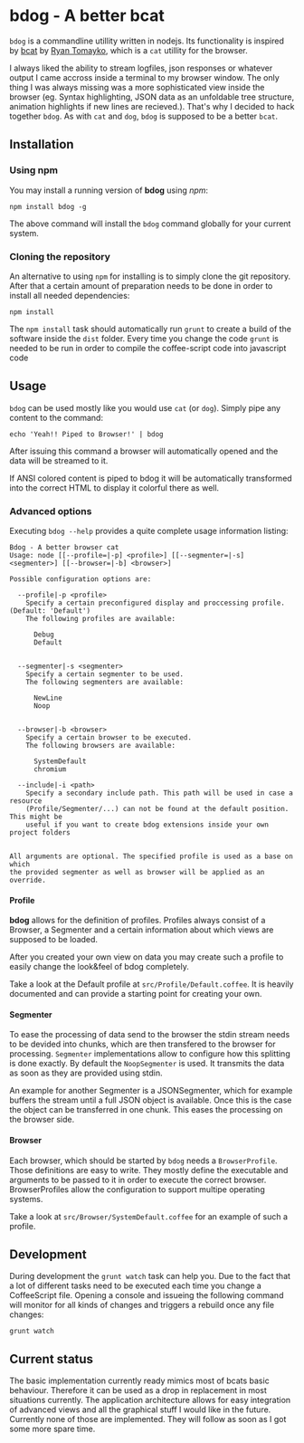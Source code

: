 # bdog - A better bcat

`bdog` is a commandline utillity written in nodejs. Its functionality is
inspired by [bcat](https://github.com/rtomayko/bcat) by [Ryan
Tomayko](http://tomayko.com/about), which is a `cat` utillity for the browser.

I always liked the ability to stream logfiles, json responses or whatever
output I came accross inside a terminal to my browser window. The only thing
I was always missing was a more sophisticated view inside the browser (eg.
Syntax highlighting, JSON data as an unfoldable tree structure, animation
highlights if new lines are recieved.). That's why I decided to hack together
`bdog`. As with `cat` and `dog`, `bdog` is supposed to be a better `bcat`.

## Installation

### Using npm

You may install a running version of **bdog** using *npm*:

	npm install bdog -g
	
The above command will install the `bdog` command globally for your current
system.

### Cloning the repository

An alternative to using `npm` for installing is to simply clone the git
repository. After that a certain amount of preparation needs to be done in
order to install all needed dependencies:

	npm install

The `npm install` task should automatically run `grunt` to create a build of
the software inside the `dist` folder. Every time you change the code `grunt`
is needed to be run in order to compile the coffee-script code into javascript
code

## Usage

`bdog` can be used mostly like you would use `cat` (or `dog`). Simply pipe any
content to the command:

    echo 'Yeah!! Piped to Browser!' | bdog

After issuing this command a browser will automatically opened and the data
will be streamed to it.

If ANSI colored content is piped to bdog it will be automatically transformed
into the correct HTML to display it colorful there as well.

### Advanced options

Executing `bdog --help` provides a quite complete usage information listing:

    Bdog - A better browser cat
    Usage: node [[--profile=|-p] <profile>] [[--segmenter=|-s] <segmenter>] [[--browser=|-b] <browser>]

    Possible configuration options are:

      --profile|-p <profile>
        Specify a certain preconfigured display and proccessing profile. (Default: 'Default')
        The following profiles are available:
          
          Debug
          Default


      --segmenter|-s <segmenter>
        Specify a certain segmenter to be used.
        The following segmenters are available:

          NewLine
          Noop


      --browser|-b <browser>
        Specify a certain browser to be executed.
        The following browsers are available:
          
          SystemDefault
          chromium
          
      --include|-i <path>
        Specify a secondary include path. This path will be used in case a resource
        (Profile/Segmenter/...) can not be found at the default position. This might be
        useful if you want to create bdog extensions inside your own project folders


    All arguments are optional. The specified profile is used as a base on which
    the provided segmenter as well as browser will be applied as an override.

#### Profile

**bdog** allows for the definition of profiles. Profiles always consist of
a Browser, a Segmenter and a certain information about which views are supposed
to be loaded.

After you created your own view on data you may create such a profile to easily
change the look&feel of bdog completely.

Take a look at the Default profile at `src/Profile/Default.coffee`. It is
heavily documented and can provide a starting point for creating your own.

#### Segmenter

To ease the processing of data send to the browser the stdin stream needs to be
devided into chunks, which are then transfered to the browser for processing.
`Segmenter` implementations allow to configure how this splitting is done
exactly. By default the `NoopSegmenter` is used. It transmits the data as soon
as they are provided using stdin.

An example for another Segmenter is a JSONSegmenter, which for example buffers
the stream until a full JSON object is available. Once this is the case the
object can be transferred in one chunk. This eases the processing on the
browser side.

#### Browser

Each browser, which should be started by `bdog` needs a `BrowserProfile`.
Those definitions are easy to write. They mostly define the executable and
arguments to be passed to it in order to execute the correct browser.
BrowserProfiles allow the configuration to support multipe operating systems.

Take a look at `src/Browser/SystemDefault.coffee` for an example of such a profile.

## Development

During development the `grunt watch` task can help you. Due to the fact that
a lot of different tasks need to be executed each time you change
a CoffeeScript file. Opening a console and issueing the following command will
monitor for all kinds of changes and triggers a rebuild once any file changes:

    grunt watch

## Current status

The basic implementation currently ready mimics most of bcats basic behaviour.
Therefore it can be used as a drop in replacement in most situations currently.
The application architecture allows for easy integration of advanced views and
all the graphical stuff I would like in the future. Currently none of those are
implemented. They will follow as soon as I got some more spare time.
